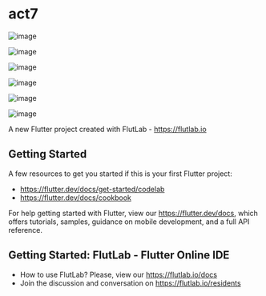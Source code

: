 # act7

![image](https://github.com/user-attachments/assets/4ff0eec5-3b75-459c-8fec-b91efafb61d5)

![image](https://github.com/user-attachments/assets/60f8ec27-f6e6-40d4-9aad-d1adf59ad7de)

![image](https://github.com/user-attachments/assets/2e82c94e-410a-4c08-b33c-3a6f82f2f4d7)

![image](https://github.com/user-attachments/assets/f9064c73-662f-4408-ba9e-9ac174992ac8)

![image](https://github.com/user-attachments/assets/7820cef0-aacc-4980-b0bf-2aa7cbc4d39f)

![image](https://github.com/user-attachments/assets/7743d515-95d5-40c5-8361-0741923d7e68)


A new Flutter project created with FlutLab - https://flutlab.io

## Getting Started

A few resources to get you started if this is your first Flutter project:

- https://flutter.dev/docs/get-started/codelab
- https://flutter.dev/docs/cookbook

For help getting started with Flutter, view our
https://flutter.dev/docs, which offers tutorials,
samples, guidance on mobile development, and a full API reference.

## Getting Started: FlutLab - Flutter Online IDE

- How to use FlutLab? Please, view our https://flutlab.io/docs
- Join the discussion and conversation on https://flutlab.io/residents

